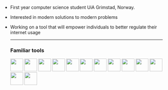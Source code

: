 - First year computer science student UiA Grimstad, Norway.
- Interested in modern solutions to modern problems
- Working on a tool that will empower individuals to better regulate their internet usage
  
  ---
  ### Familiar tools
  <img src="https://cdn.jsdelivr.net/gh/devicons/devicon@latest/icons/neovim/neovim-original.svg" width="40" />
  <img src="https://cdn.jsdelivr.net/gh/devicons/devicon@latest/icons/vim/vim-original.svg" width="40" />
  <img src="https://cdn.jsdelivr.net/gh/devicons/devicon@latest/icons/ohmyzsh/ohmyzsh-original.svg" width=40/> 
  <img src="https://cdn.jsdelivr.net/gh/devicons/devicon@latest/icons/bash/bash-original.svg" width="40" />
  <img src="https://cdn.jsdelivr.net/gh/devicons/devicon@latest/icons/lua/lua-original.svg" width="40" />
  <img src="https://cdn.jsdelivr.net/gh/devicons/devicon@latest/icons/linux/linux-original.svg" width="40" />
  <img src="https://cdn.jsdelivr.net/gh/devicons/devicon@latest/icons/c/c-original.svg" width="40" />
  <img src="https://cdn.jsdelivr.net/gh/devicons/devicon@latest/icons/python/python-original.svg" width="40" />
  <img src="https://cdn.jsdelivr.net/gh/devicons/devicon@latest/icons/react/react-original.svg" width=40/>
  <img src="https://cdn.jsdelivr.net/gh/devicons/devicon@latest/icons/typescript/typescript-original.svg" width="40" />
  <img src="https://cdn.jsdelivr.net/gh/devicons/devicon@latest/icons/javascript/javascript-original.svg" width="40"/> 
  <img src="https://cdn.jsdelivr.net/gh/devicons/devicon@latest/icons/html5/html5-original.svg" width="40"/>
  <img src="https://cdn.jsdelivr.net/gh/devicons/devicon@latest/icons/css3/css3-original.svg" width="40"/>

 


 

